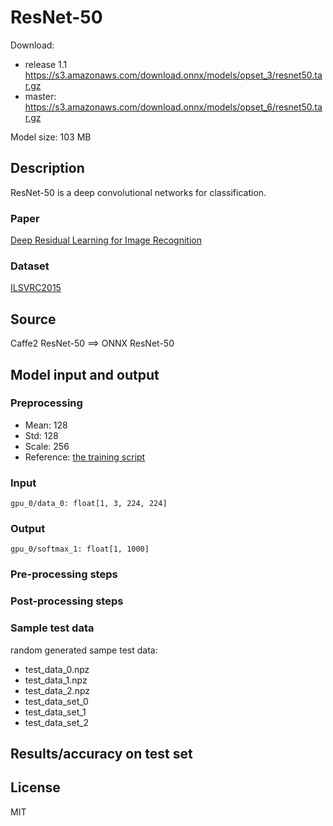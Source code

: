 # ResNet-50

Download:
- release 1.1 https://s3.amazonaws.com/download.onnx/models/opset_3/resnet50.tar.gz
- master: https://s3.amazonaws.com/download.onnx/models/opset_6/resnet50.tar.gz

Model size: 103 MB

## Description
ResNet-50 is a deep convolutional networks for classification.

### Paper
[Deep Residual Learning for Image Recognition](https://arxiv.org/abs/1512.03385)

### Dataset
[ILSVRC2015](http://www.image-net.org/challenges/LSVRC/2015/)

## Source
Caffe2 ResNet-50 ==> ONNX ResNet-50

## Model input and output
### Preprocessing
* Mean: 128
* Std: 128
* Scale: 256
* Reference: [the training script](https://github.com/Azure/BatchAI/blob/master/recipes/Caffe2/Caffe2-GPU-Distributed/resnet50_trainer.py#L61)
### Input
```
gpu_0/data_0: float[1, 3, 224, 224]
```
### Output
```
gpu_0/softmax_1: float[1, 1000]
```
### Pre-processing steps
### Post-processing steps
### Sample test data
random generated sampe test data:
- test_data_0.npz
- test_data_1.npz
- test_data_2.npz
- test_data_set_0
- test_data_set_1
- test_data_set_2

## Results/accuracy on test set

## License
MIT
